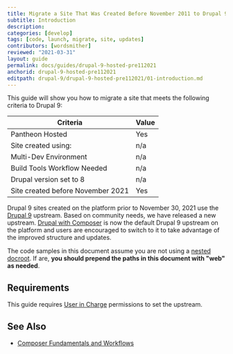```yaml
---
title: Migrate a Site That Was Created Before November 2011 to Drupal 9
subtitle: Introduction
description: 
categories: [develop]
tags: [code, launch, migrate, site, updates]
contributors: [wordsmither]
reviewed: "2021-03-31"
layout: guide
permalink: docs/guides/drupal-9-hosted-pre112021
anchorid: drupal-9-hosted-pre112021
editpath: drupal-9/drupal-9-hosted-pre112021/01-introduction.md
---
```


This guide will show you how to migrate a site that meets the following criteria to Drupal 9:

|Criteria|Value
|---|---
|Pantheon Hosted| Yes
|Site created using:| n/a
|Multi-Dev Environment | n/a
|Build Tools Workflow Needed | n/a
|Drupal version set to 8| n/a
|Site created before November 2021| Yes

Drupal 9 sites created on the platform prior to November 30, 2021 use the [Drupal 9](https://github.com/pantheon-upstreams/drupal-project) upstream. Based on community needs, we have released a new upstream. [Drupal with Composer](https://github.com/pantheon-upstreams/drupal-recommended) is now the default Drupal 9 upstream on the platform and users are encouraged to switch to it to take advantage of the improved structure and updates.

<Alert title="Note" type="info" >

The code samples in this document assume you are not using a [nested docroot](https://pantheon.io/docs/nested-docroot). If are, **you should prepend the paths in this document with "web" as needed**.

</Alert>

## Requirements
This guide requires [User in Charge](/change-management#site-level-roles-and-permissions) permissions to set the upstream.


## See Also

- [Composer Fundamentals and Workflows](/guides/composer)
